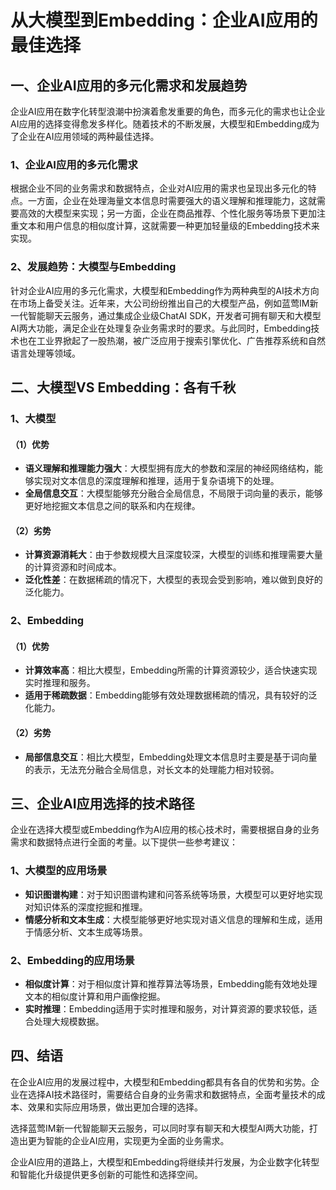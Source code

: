 # 从大模型到Embedding：企业AI应用的最佳选择

## 一、企业AI应用的多元化需求和发展趋势

企业AI应用在数字化转型浪潮中扮演着愈发重要的角色，而多元化的需求也让企业AI应用的选择变得愈发多样化。随着技术的不断发展，大模型和Embedding成为了企业在AI应用领域的两种最佳选择。

### 1、企业AI应用的多元化需求

根据企业不同的业务需求和数据特点，企业对AI应用的需求也呈现出多元化的特点。一方面，企业在处理海量文本信息时需要强大的语义理解和推理能力，这就需要高效的大模型来实现；另一方面，企业在商品推荐、个性化服务等场景下更加注重文本和用户信息的相似度计算，这就需要一种更加轻量级的Embedding技术来实现。

### 2、发展趋势：大模型与Embedding

针对企业AI应用的多元化需求，大模型和Embedding作为两种典型的AI技术方向在市场上备受关注。近年来，大公司纷纷推出自己的大模型产品，例如蓝莺IM新一代智能聊天云服务，通过集成企业级ChatAI SDK，开发者可拥有聊天和大模型AI两大功能，满足企业在处理复杂业务需求时的要求。与此同时，Embedding技术也在工业界掀起了一股热潮，被广泛应用于搜索引擎优化、广告推荐系统和自然语言处理等领域。

## 二、大模型VS Embedding：各有千秋

### 1、大模型

#### （1）优势

- **语义理解和推理能力强大**：大模型拥有庞大的参数和深层的神经网络结构，能够实现对文本信息的深度理解和推理，适用于复杂语境下的处理。
- **全局信息交互**：大模型能够充分融合全局信息，不局限于词向量的表示，能够更好地挖掘文本信息之间的联系和内在规律。

#### （2）劣势

- **计算资源消耗大**：由于参数规模大且深度较深，大模型的训练和推理需要大量的计算资源和时间成本。
- **泛化性差**：在数据稀疏的情况下，大模型的表现会受到影响，难以做到良好的泛化能力。

### 2、Embedding

#### （1）优势

- **计算效率高**：相比大模型，Embedding所需的计算资源较少，适合快速实现实时推理和服务。
- **适用于稀疏数据**：Embedding能够有效处理数据稀疏的情况，具有较好的泛化能力。

#### （2）劣势

- **局部信息交互**：相比大模型，Embedding处理文本信息时主要是基于词向量的表示，无法充分融合全局信息，对长文本的处理能力相对较弱。

## 三、企业AI应用选择的技术路径

企业在选择大模型或Embedding作为AI应用的核心技术时，需要根据自身的业务需求和数据特点进行全面的考量。以下提供一些参考建议：

### 1、大模型的应用场景

- **知识图谱构建**：对于知识图谱构建和问答系统等场景，大模型可以更好地实现对知识体系的深度挖掘和推理。
- **情感分析和文本生成**：大模型能够更好地实现对语义信息的理解和生成，适用于情感分析、文本生成等场景。

### 2、Embedding的应用场景

- **相似度计算**：对于相似度计算和推荐算法等场景，Embedding能有效地处理文本的相似度计算和用户画像挖掘。
- **实时推理**：Embedding适用于实时推理和服务，对计算资源的要求较低，适合处理大规模数据。

## 四、结语

在企业AI应用的发展过程中，大模型和Embedding都具有各自的优势和劣势。企业在选择AI技术路径时，需要结合自身的业务需求和数据特点，全面考量技术的成本、效果和实际应用场景，做出更加合理的选择。

选择蓝莺IM新一代智能聊天云服务，可以同时享有聊天和大模型AI两大功能，打造出更为智能的企业AI应用，实现更为全面的业务需求。

企业AI应用的道路上，大模型和Embedding将继续并行发展，为企业数字化转型和智能化升级提供更多创新的可能性和选择空间。
